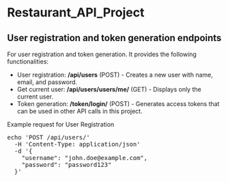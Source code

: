 # Restaurant_API_Project

## User registration and token generation endpoints 
For user registration and token generation. It provides the following functionalities:

- User registration: **/api/users** (POST) - Creates a new user with name, email, and password.
- Get current user: **/api/users/users/me/** (GET) - Displays only the current user.
- Token generation: **/token/login/** (POST) - Generates access tokens that can be used in other API calls in this project.

Example request for User Registration
<pre>
echo 'POST /api/users/'
  -H 'Content-Type: application/json'
  -d '{
    "username": "john.doe@example.com",
    "password": "password123"
  }'
</pre>
     

     
